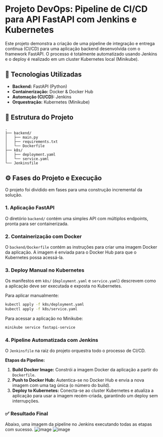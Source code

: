 # Projeto DevOps: Pipeline de CI/CD para API FastAPI com Jenkins e Kubernetes

Este projeto demonstra a criação de uma pipeline de integração e entrega contínua (CI/CD) para uma aplicação backend desenvolvida com o framework FastAPI. O processo é totalmente automatizado usando Jenkins e o deploy é realizado em um cluster Kubernetes local (Minikube).

## 🚀 Tecnologias Utilizadas

* **Backend:** FastAPI (Python)
* **Containerização:** Docker & Docker Hub
* **Automação (CI/CD):** Jenkins
* **Orquestração:** Kubernetes (Minikube)

## 📂 Estrutura do Projeto

```
.
├── backend/
│   ├── main.py
│   ├── requirements.txt
│   └── Dockerfile
├── k8s/
│   ├── deployment.yaml
│   └── service.yaml
└── Jenkinsfile
```

## ⚙️ Fases do Projeto e Execução

O projeto foi dividido em fases para uma construção incremental da solução.

### 1. Aplicação FastAPI

O diretório `backend/` contém uma simples API com múltiplos endpoints, pronta para ser containerizada.

### 2. Containerização com Docker

O `backend/Dockerfile` contém as instruções para criar uma imagem Docker da aplicação. A imagem é enviada para o Docker Hub para que o Kubernetes possa acessá-la.

### 3. Deploy Manual no Kubernetes

Os manifestos em `k8s/` (`deployment.yaml` e `service.yaml`) descrevem como a aplicação deve ser executada e exposta no Kubernetes.

Para aplicar manualmente:
```bash
kubectl apply -f k8s/deployment.yaml
kubectl apply -f k8s/service.yaml
```
Para acessar a aplicação no Minikube:
```bash
minikube service fastapi-service
```

### 4. Pipeline Automatizada com Jenkins

O `Jenkinsfile` na raiz do projeto orquestra todo o processo de CI/CD.

**Etapas da Pipeline:**
1.  **Build Docker Image:** Constrói a imagem Docker da aplicação a partir do `Dockerfile`.
2.  **Push to Docker Hub:** Autentica-se no Docker Hub e envia a nova imagem com uma tag única (o número do build).
3.  **Deploy to Kubernetes:** Conecta-se ao cluster Kubernetes e atualiza a aplicação para usar a imagem recém-criada, garantindo um deploy sem interrupções.

### ✅ Resultado Final

Abaixo, uma imagem da pipeline no Jenkins executando todas as etapas com sucesso.
![image](https://github.com/user-attachments/assets/514876ab-4db4-4cbc-8b0d-42e576946be9)
![image](https://github.com/user-attachments/assets/aaf9ea0e-830a-4abb-acb4-77dddb201da8)


